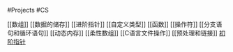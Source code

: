 #Projects #CS

[[数组]]
[[数据的储存]]
[[进阶指针]]
[[自定义类型]]
[[函数]]
[[操作符]]
[[分支语句和循环语句]]
[[动态内存]]
[[柔性数组]]
[[C语言文件操作]]
[[预处理和链接]]
[初阶指针](初阶指针.md)